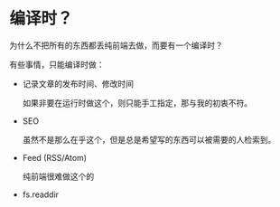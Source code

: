 # 编译时？

为什么不把所有的东西都丢纯前端去做，而要有一个编译时？

有些事情，只能编译时做：

- 记录文章的发布时间、修改时间

    如果非要在运行时做这个，则只能手工指定，那与我的初衷不符。

- SEO

    虽然不是那么在乎这个，但是总是希望写的东西可以被需要的人检索到。

- Feed (RSS/Atom)

    纯前端很难做这个的

- fs.readdir

